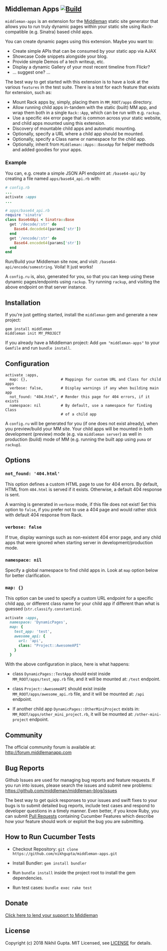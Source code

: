 ## Middleman Apps [![Build](https://api.travis-ci.org/nikhgupta/middleman-apps.svg?branch=master)](https://travis-ci.org/nikhgupta/middleman-apps)

`middleman-apps` is an extension for the [Middleman] static site
generator that allows you to run truly dynamic pages within your static
site using Rack-compatible (e.g. Sinatra) based child apps.

You can create dynamic pages using this extension. Maybe you want to:

- Create simple APIs that can be consumed by your static app via AJAX
- Showcase Code snippets alongside your blog.
- Provide simple Demos of a tech writeup, etc.
- Display a dynamic Gallery of your most recent timeline from Flickr?
- ... suggest one? ...

The best way to get started with this extension is to have a look at the
various `features` in the test suite. There is a test for each feature
that exists for extension, such as:

- Mount Rack apps by, simply, placing them in `MM_ROOT/apps` directory.
- Allow running child apps in-tandem with the static (built) MM app, and
  wrap them both in a single `Rack::App`, which can be run with e.g.
  `rackup`.
- Use a specific `404` error page that is common across your static
  website, and child apps mounted using this extension.
- Discovery of mountable child apps and automatic mounting.
- Optionally, specify a URL where a child app should be mounted.
- Optionally, specify a Class name or namespace for the child app.
- Optionally, inherit from `Middleman::Apps::BaseApp` for helper methods
  and added goodies for your apps.

### Example

You can, e.g. create a simple JSON API endpoint at: `/base64-api/`
by creating a file named `apps/base64_api.rb` with:

```ruby
# config.rb
...
activate :apps
...

# apps/base64_api.rb
require 'sinatra'
class Base64Api < Sinatra::Base
  get '/decode/:str' do
    Base64.decode64(params['str'])
  end
  get '/encode/:str' do
    Base64.encode64(params['str'])
  end
end
```

Run/Build your Middleman site now, and visit: 
`/base64-api/encode/somestring`. Voila! It just works!

A `config.ru` is, also, generated for you, so that you can keep
using these dynamic pages/endpoints using `rackup`. Try running 
`rackup`, and visiting the above endpoint on that server instance.

## Installation

If you're just getting started, install the `middleman` gem and generate
a new project:

```
gem install middleman
middleman init MY_PROJECT
```

If you already have a Middleman project: Add `gem "middleman-apps"`
to your `Gemfile` and run `bundle install`.

## Configuration

```
activate :apps,
  map: {},               # Mappings for custom URL and Class for child apps
  verbose: false,        # Display warnings if any when building main app
  not_found: "404.html", # Render this page for 404 errors, if it exists
  namespace: nil         # By default, use a namespace for finding Class
                         # of a child app
```

A `config.ru` will be generated for you (if one does not exist already),
when you preview/build your MM site. Your child apps will be mounted in
both development (preview) mode (e.g. via `middleman server`) as well in
production (build) mode of MM (e.g. running the built app using `puma`
or `rackup`).

## Options

### `not_found: '404.html'`

This option defines a custom HTML page to use for 404 errors. By
default, HTML from `404.html` is served if it exists. Otherwise,
a default 404 response is sent.

A warning is generated in `verbose` mode, if this file does not exist!
Set this option to `false`, if you prefer not to use a 404 page and
would rather stick with default 404 response from Rack.

### `verbose: false`

If true, display warnings such as non-existent 404 error page, and any
child apps that were ignored when starting server in
development/production mode.

### `namespace: nil`

Specify a global namespace to find child apps in. Look at `map` option
below for better clarification.

### `map: {}`

This option can be used to specify a custom URL endpoint for a specific
child app, or different class name for your child app if different than
what is guessed (`str.classify.constantize`).

```ruby
activate :apps,
  namespace: 'DynamicPages',
  map: {
    test_app: 'test',
    awesome_api: {
      url: 'api',
      class: "Project::AwesomeAPI"
    }
  }
```

With the above configuration in place, here is what happens:

- class `DynamicPages::TestApp` should exist inside
  `MM_ROOT/apps/test_app.rb` file, and it will be mounted at: `/test`
  endpoint.

- class `Project::AwesomeAPI` should exist inside
  `MM_ROOT/apps/awesome_api.rb` file, and it will be mounted at: `/api`
  endpoint.

- If another child app `DynamicPages::OtherMiniProject` exists in:
  `MM_ROOT/apps/other_mini_project.rb`, it will be mounted at:
  `/other-mini-project` endpoint.

## Community

The official community forum is available at: http://forum.middlemanapp.com

## Bug Reports

Github Issues are used for managing bug reports and feature requests. If
you run into issues, please search the issues and submit new problems:
https://github.com/middleman/middleman-blog/issues

The best way to get quick responses to your issues and swift fixes to
your bugs is to submit detailed bug reports, include test cases and
respond to developer questions in a timely manner. Even better, if you
know Ruby, you can submit
[Pull Requests](https://help.github.com/articles/using-pull-requests)
containing Cucumber Features which describe how your feature should work
or exploit the bug you are submitting.

## How to Run Cucumber Tests

- Checkout Repository:
  `git clone https://github.com/nikhgupta/middleman-apps.git`

- Install Bundler: `gem install bundler`

- Run `bundle install` inside the project root to install the gem
  dependencies.

- Run test cases: `bundle exec rake test`

## Donate

[Click here to lend your support to Middleman](https://spacebox.io/s/4dXbHBorC3)

## License

Copyright (c) 2018 Nikhil Gupta. MIT Licensed, see [LICENSE] for details.

[middleman]: http://middlemanapp.com
[LICENSE]: https://github.com/nikhgupta/middleman-apps/blob/master/LICENSE.txt
